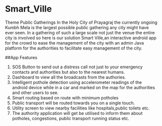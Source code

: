 # Smart_Ville
Theme Public Gatherings
In the Holy City of Prayagraj the currently ongoing Kumbh Mela is the largest possible public gathering any city might have ever seen. In a gathering of such a large scale not just the venue the entire city is involved so here is our solution Smart Ville,an interactive android app for the crowd to ease the management of the city with an admin Java platform for the authorities to facilitate easy management of the city.

##App Features
1) SOS Button to send out a distress call not just to your emergency contacts and authorities but also to the nearest humans.
2) Dashboard to view all the broadcasts from the authories.
3) Intelligent pothole detection using accelerometer readings of the android device while in a car and marked on the map for the authorities and other users to see.
4) Smart routing based on route with minimum potholes
5) Public transport will be routed towards you on a single touch.
6) Utility screen to view nearby facilities like hospitals,public toilets etc.
7) The authority application will get be utilised to inform them about potholes, congestions, public transport running status etc.